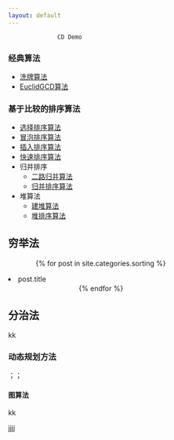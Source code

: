```yaml
---
layout: default
---
```

                  CD Demo	
				  
### 经典算法
- [洗牌算法 ](./Classical/Shuffle.html)
- [EuclidGCD算法 ](./Classical/EuclidGCD.html)

### 基于比较的排序算法
- [选择排序算法 ](./Sorting/SelectSort.html)
- [冒泡排序算法 ](./Sorting/BubbleSort.html)
- [插入排序算法 ](./Sorting/InsertSort.html)
- [快速排序算法 ](./Sorting/QuickSort.html)
- 归并排序
  - [二路归并算法 ](./Sorting/MergeSortNode/TwoWayMerge.html)
  - [归并排序算法 ](./Sorting/MergeSortNode/MergeSort.html)
- 堆算法
  - [建堆算法 ](./Sorting/HeapSortNode/Heapifying.html)
  - [堆排序算法 ](./Sorting/HeapSortNode/HeapSort.html)
 
## 穷举法
				  
　　　　{% for post in site.categories.sorting %} 
            <li>post.title</li>　　　　　　
　　　　{% endfor %}
## 分治法
kk
### 动态规划方法

；；

#### 图算法
kk





































jjjj